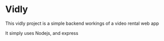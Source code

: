 # Vidly
This vidly project is a simple backend workings of a video rental web app

It simply uses Nodejs, and express
